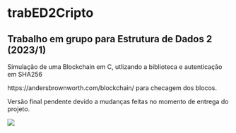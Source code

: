 # trabED2Cripto
## Trabalho em grupo para Estrutura de Dados 2 (2023/1)
<p>Simulação de uma Blockchain em C, utlizando a biblioteca <twister.h> e autenticação em SHA256</p>
<p>https://andersbrownworth.com/blockchain/ para checagem dos blocos.</p>
<p>Versão final pendente devido a mudanças feitas no momento de entrega do projeto.</p>
<p><a href="https://skillicons.dev"><img src="https://skillicons.dev/icons?i=c" /></a></p>
